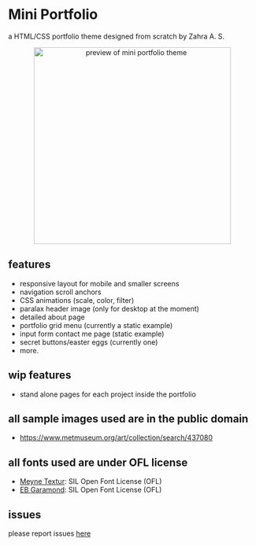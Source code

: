 # Mini Portfolio

a HTML/CSS portfolio theme designed from scratch by Zahra A. S.
<div style="text-align: center;">
    <img src="images/preview.gif" alt="preview of mini portfolio theme" width="400"/>
</div>

## features
- responsive layout for mobile and smaller screens
- navigation scroll anchors
- CSS animations (scale, color, filter)
- paralax header image (only for desktop at the moment)
- detailed about page
- portfolio grid menu (currently a static example)
- input form contact me page (static example)
- secret buttons/easter eggs (currently one)
- more.

## wip features
- stand alone pages for each project inside the portfolio

## all sample images used are in the public domain
- https://www.metmuseum.org/art/collection/search/437080

## all fonts used are under OFL license
- [Meyne Textur](https://www.fontspace.com/meyne-textur-font-f7835): SIL Open Font License (OFL) 
- [EB Garamond](https://github.com/octaviopardo/EBGaramond12): SIL Open Font License (OFL)

## issues
please report issues [here](https://github.com/zhrbash/mini-portfolio/issues)
